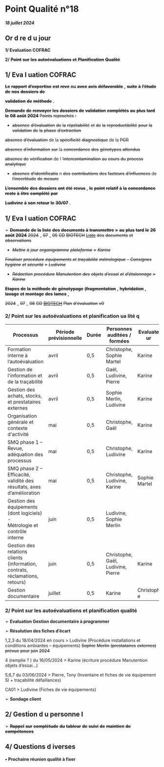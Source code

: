 # Point Qualité n°18

##### 18 juillet 2024

## Or d re d u jour

**1/ Evaluation COFRAC**

**2/** ~~**Point**~~ ~~**sur**~~ ~~**les**~~ ~~**autoévaluations**~~ ~~**et**~~ ~~**Planification**~~ ~~**Qualité**~~

## 1/ Eva l uation COFRAC

~~**Le**~~ ~~**rapport**~~ ~~**d’expertise**~~ ~~**est**~~ ~~**reve**~~ **nu** ~~**avec**~~ ~~**avis**~~ ~~**défavorable**~~ **,** ~~**suite**~~ ~~**à**~~ ~~**l’étude**~~ ~~**de**~~ ~~**nos**~~ ~~**dossiers**~~ ~~**de**~~

~~**validation**~~ ~~**de**~~ ~~**méthode**~~ **.**

~~**Demande**~~ ~~**de**~~ ~~**renvoyer**~~ ~~**les**~~ ~~**dossiers**~~ ~~**de**~~ ~~**validation**~~ ~~**complétés**~~ ~~**au**~~ ~~**plus**~~ ~~**tard**~~ ~~**le**~~ ~~**08**~~ ~~**août**~~ ~~**2024**~~
~~Points~~ ~~reprochés~~ ~~:~~

- ~~absence~~ ~~d’évaluation~~ ~~de~~ ~~la~~ ~~répétabilité~~ ~~et~~ ~~de~~ ~~la~~ ~~reproductibilité~~ ~~pour~~ ~~la~~ ~~validation~~ ~~de~~ ~~la~~ ~~phase~~ ~~d’extraction~~

~~absence~~ ~~d’évaluation~~ de la ~~spécificité~~ ~~diagnostique~~ de la ~~PCR~~

~~absence~~ ~~d’information~~ ~~sur~~ la ~~concordance~~ ~~des~~ ~~génotypes~~ ~~attendus~~

~~absence~~ ~~de~~ ~~vérification~~ de l ~~’intercontamination~~ ~~au~~ ~~cours~~ ~~du~~ ~~process~~ ~~analytique~~

- ~~absence~~ ~~d’identificatio~~ n ~~des~~ ~~contributions~~ ~~des~~ ~~facteurs~~ ~~d’influences~~ de ~~l’incertitude~~ ~~de~~ ~~mesure~~

~~**L’ensemble**~~ ~~**des**~~ ~~**dossiers**~~ ~~**ont**~~ ~~**été**~~ ~~**revus**~~ **,** ~~**le**~~ ~~**point**~~ ~~**relatif**~~ ~~**à**~~ ~~**la**~~ ~~**concordance**~~ ~~**reste**~~ ~~**à**~~ ~~**être**~~ ~~**complété**~~ ~~**par**~~

~~**Ludivine**~~ ~~**à**~~ ~~**son**~~ ~~**retour**~~ ~~**le**~~ ~~**30/07**~~ **.**

## 1/ Eva l uation COFRAC

➢ ~~**Demande**~~ ~~**de**~~ ~~**la**~~ ~~**liste**~~ ~~**des**~~ ~~**documents**~~ ~~**à**~~ ~~**transmettre**~~ ~~**>**~~ ~~**au**~~ ~~**plus**~~ ~~**tard**~~ ~~**le**~~ ~~**26**~~ ~~**août**~~ ~~**2024**~~
~~2024~~ _ ~~07~~ _ ~~05~~ ~~GD~~ ~~BIOTECH~~ ~~[Liste](https://genesdiffusion.sharepoint.com/:b:/s/GDBiotech-ISO17025/EVxIL4TV7RVKlKOD_k87k4oB3H97yBS3qYwYPdfhBm9WVQ?e=4MWUhF)~~ ~~des~~ ~~documents~~ ~~et~~ ~~observations~~

- ~~_Mettre_~~ ~~_à_~~ ~~_jour_~~ ~~_organigramme_~~ ~~_plateforme_~~ ~~_>_~~ ~~_Karine_~~

~~_Finaliser_~~ ~~_procédure_~~ ~~_équipements_~~ ~~_et_~~ ~~_traçabilité_~~ ~~_métrologique_~~ _–_ ~~_Consignes_~~ ~~_hygiène_~~ ~~_et_~~ ~~_sécurité_~~ ~~_>_~~ ~~_Ludivine_~~
- ~~_Rédaction_~~ ~~_procédure_~~ ~~_Manutention_~~ ~~_des_~~ ~~_objets_~~ ~~_d’essai_~~ ~~_et_~~ ~~_d’étalonnage_~~ ~~_>_~~ ~~_Karine_~~



~~**Etapes**~~ ~~**de**~~ ~~**la**~~ ~~**méthode**~~ ~~**de**~~ ~~**génotypage**~~ ~~**(fragmentation**~~ **,** ~~**hybridation**~~ **,** ~~**lavage**~~ ~~**et**~~ ~~**montage**~~ ~~**des**~~ ~~**lames**~~ **,**


~~2024~~ _ ~~07~~ _ ~~08~~ ~~GD~~ ~~[BIOTECH](https://genesdiffusion.sharepoint.com/:b:/s/GDBiotech-ISO17025/EeQrD1qJYelHu7wA7eM_fxoB_rnlPAfFEdyrGfghLNXkmA?e=wqY5xS)~~ ~~Plan~~ ~~d'évaluation~~ ~~v0~~

### 2/ Point sur les autoévaluations et planification ua lité q



















|Processus|Période<br>prévisionnelle|Durée|Personnes auditées /<br>formées|Evaluate<br>ur|Dates<br>arrêtées|
|---|---|---|---|---|---|
|Formation interne à l’autoévaluation|avril|0,5|Christophe, Sophie Martel|Karine|04/04 ap-midi|
|Gestion de l'information et de la traçabilité|avril|0,5|Gaël, Ludivine, Pierre|Karine|03/06|
|Gestion des achats, stocks, et prestataires<br>externes|avril|0,5|Sophie Merlin, Ludivine|Karine|18/04|
|Organisation générale et contexte d'activité|mai|0,5|Christophe, Gaël|Karine|03/06|
|SMQ phase 1 – Revue, adéquation des<br>processus|mai|0,5|Christophe, Ludivine|Karine|16/05|
|SMQ phase 2 – Efficacité, validité des<br>résultats, axes d’amélioration|mai|0,5|Christophe, Ludivine,<br>Karine|Sophie<br>Martel|16/05 reporté<br>13/06 matin|
|Gestion des équipements (dont logiciels) -<br>Métrologie et contrôle interne|juin|0,5|Ludivine, Sophie Merlin||18/04|
|Gestion des relations clients (information,<br>contrats, réclamations, retours)|juin|0,5|Christophe, Gaël,<br>Ludivine, Pierre|Karine|03/06|
|Gestion documentaire|juillet|0,5|Karine|Christoph<br>e|03/07 ap-midi|

### 2/ Point sur les autoévaluations et planification qualité

➢ **Evaluation Gestion documentaire à programmer**

➢ **Résolution des fiches d’écart**

 1,2,3 du 18/04/2024 en cours > Ludivine (Procédure installations et conditions ambiantes – équipements)
~~Sophie~~ ~~Merlin~~ ~~(prestataires~~ ~~externes)~~ ~~prévue~~ ~~pour~~ ~~juin~~ ~~2024~~

 4 (remplie ? ) du 16/05/2024 > Karine (écriture procédure Manutention objets d’essai…)

 5,6,7 du 03/06/2024 > Pierre, Tony (Inventaire et fiches de vie équipement SI + traçabilité défaillances)

 CA01 > Ludivine (Fiches de vie équipements)

➢ **Sondage client**

## 2/ Gestion d u personne l

➢ ~~**Rappel**~~ ~~**sur**~~ ~~**complétude**~~ ~~**du**~~ ~~**tableur**~~ ~~**de**~~ ~~**suivi**~~ ~~**de**~~ ~~**maintien**~~ ~~**de**~~ ~~**compétences**~~

## 4/ Questions d iverses
#### • **Prochaine réunion qualité à fixer**

